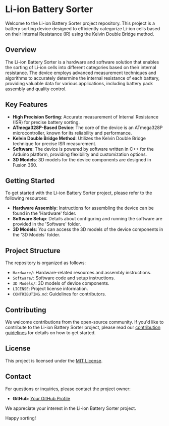 # Li-ion Battery Sorter

Welcome to the Li-ion Battery Sorter project repository. This project is a battery sorting device designed to efficiently categorize Li-ion cells based on their Internal Resistance (IR) using the Kelvin Double Bridge method.

## Overview

The Li-ion Battery Sorter is a hardware and software solution that enables the sorting of Li-ion cells into different categories based on their internal resistance. The device employs advanced measurement techniques and algorithms to accurately determine the internal resistance of each battery, providing valuable data for various applications, including battery pack assembly and quality control.

## Key Features

- **High Precision Sorting**: Accurate measurement of Internal Resistance (ISR) for precise battery sorting.
- **ATmega328P-Based Device**: The core of the device is an ATmega328P microcontroller, known for its reliability and performance.
- **Kelvin Double Bridge Method**: Utilizes the Kelvin Double Bridge technique for precise ISR measurement.
- **Software**: The device is powered by software written in C++ for the Arduino platform, providing flexibility and customization options.
- **3D Models**: 3D models for the device components are designed in Fusion 360.

## Getting Started

To get started with the Li-ion Battery Sorter project, please refer to the following resources:

- **Hardware Assembly**: Instructions for assembling the device can be found in the 'Hardware' folder.
- **Software Setup**: Details about configuring and running the software are provided in the 'Software' folder.
- **3D Models**: You can access the 3D models of the device components in the '3D Models' folder.

## Project Structure

The repository is organized as follows:

- `Hardware/`: Hardware-related resources and assembly instructions.
- `Software/`: Software code and setup instructions.
- `3D Models/`: 3D models of device components.
- `LICENSE`: Project license information.
- `CONTRIBUTING.md`: Guidelines for contributors.

## Contributing

We welcome contributions from the open-source community. If you'd like to contribute to the Li-ion Battery Sorter project, please read our [contribution guidelines](CONTRIBUTING.md) for details on how to get started.

## License

This project is licensed under the [MIT License](LICENSE).

## Contact

For questions or inquiries, please contact the project owner:

- **GitHub**: [Your GitHub Profile](https://github.com/yourusername)

We appreciate your interest in the Li-ion Battery Sorter project.

Happy sorting!
